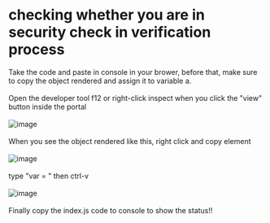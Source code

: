 # checking whether you are in security check in verification process

Take the code and paste in console in your brower, before that, make sure to copy the object rendered and assign it to variable a.
<br>
<br>
Open the developer tool f12 or right-click inspect when you click the "view" button inside the portal
<br>
<br>
![image](https://github.com/tomwuchenhe/Checking-Security-Check/assets/123397789/16ede6cb-ffac-4d1f-956a-a42df4931ad5)
<br>
<br>
When you see the object rendered like this, right click and copy element
<br>
<br>
![image](https://github.com/tomwuchenhe/Checking-Security-Check/assets/123397789/685e5588-ae3e-441e-a43c-fed6c2e78a03)
<br>
<br>
type "var = " then ctrl-v 
<br>
<br>
![image](https://github.com/tomwuchenhe/Checking-Security-Check/assets/123397789/938a29d2-be8c-43e9-a4ad-b1cc84d30660)
<br>
<br>
Finally copy the index.js code to console to show the status!!
